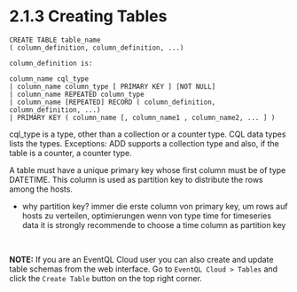 2.1.3 Creating Tables
=====================

    CREATE TABLE table_name
    ( column_definition, column_definition, ...)

    column_definition is:

    column_name cql_type
    | column_name column_type [ PRIMARY KEY ] [NOT NULL]
    | column_name REPEATED column_type
    | column_name [REPEATED] RECORD ( column_definition, column_definition, ...)
    | PRIMARY KEY ( column_name [, column_name1 , column_name2, ... ] )

cql_type is a type, other than a collection or a counter type. CQL data types lists the types. Exceptions: ADD supports a collection type and also, if the table is a counter, a counter type.

A table must have a unique primary key whose first column must be of type DATETIME.
This column is used as partition key to distribute the rows among the hosts. 

- why partition key? immer die erste column von primary key, um rows auf hosts zu verteilen, optimierungen wenn von type time
for timeseries data it is strongly recommende to choose a time column as partition key

<br />

**NOTE:** If you are an EventQL Cloud user you can also create and update table
schemas from the web interface. Go to `EventQL Cloud > Tables` and click the
`Create Table` button on the top right corner.
